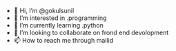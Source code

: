 - 👋 Hi, I’m @gokulsunil
- 👀 I’m interested in .programming
- 🌱 I’m currently learning .python
- 💞️ I’m looking to collaborate on frond end devolopment
- 📫 How to reach me  through mailid

<!---
gokulsunil/gokulsunil is a ✨ special ✨ repository because its `README.md` (this file) appears on your GitHub profile.
You can click the Preview link to take a look at your changes.
--->
